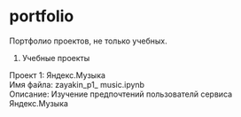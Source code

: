 # portfolio
Портфолио проектов, не только учебных.

1. Учебные проекты    
   
Проект 1: Яндекс.Музыка   
Имя файла: zayakin_p1_ music.ipynb   
Описание: Изучение предпочтений пользователй сервиса Яндекс.Музыка
